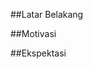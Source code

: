 [//]: # (Ceritakan sedikit tentang latar belakangmu seperti pendidikan terakhir atau pekerjaan sebelumnya)
##Latar Belakang

[//]: # (Motivasi apa yang mendorongmu untuk ikut program coding bootcamp di Hacktiv8?)
##Motivasi

[//]: # (Beri tahu kami, apa yang ingin kamu dapatkan di Hacktiv8 dan apa yang ingin kamu capai setelah lulus dari sini?)
##Ekspektasi

[//]: # (Apakah ada hal lain yang ingin disampaikan? Bila ada, kamu bebas untuk menuliskannya)
